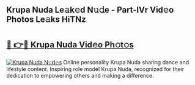 ## Krupa Nuda Le𝚊k𝚎d N𝚞𝚍e - Part-lVr Vid𝚎o Photos Le𝚊ks HiTNz

# <h2><a href="http://fbftu8r.evod.top/?m=Krupa+Nuda">🔗 👉🔴 Krupa Nuda Vid𝚎o Ph𝚘t𝚘s</a></h2>

[![Krupa Nuda N𝚞d𝚎s](https://i.imgur.com/8V9OHl7.gif)](http://fbftu8r.evod.top/?m=Krupa+Nuda)
Online personality Krupa Nuda sharing dance and lifestyle content. Inspiring role model Krupa Nuda, recognized for their dedication to empowering others and making a difference. 
